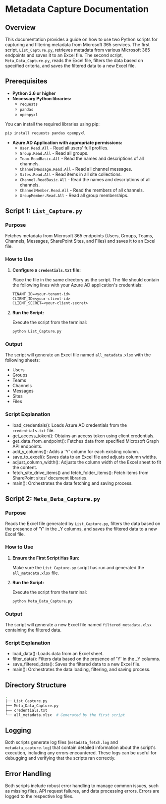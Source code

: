 # Metadata Capture Documentation

## Overview
This documentation provides a guide on how to use two Python scripts for capturing and filtering metadata from Microsoft 365 services. The first script, `List_Capture.py`, retrieves metadata from various Microsoft 365 endpoints and saves it to an Excel file. The second script, `Meta_Data_Capture.py`, reads the Excel file, filters the data based on specified criteria, and saves the filtered data to a new Excel file.

## Prerequisites
- **Python 3.6 or higher**
- **Necessary Python libraries:**
  - `requests`
  - `pandas`
  - `openpyxl`

You can install the required libraries using pip:

```sh
pip install requests pandas openpyxl
```

- **Azure AD Application with appropriate permissions:**
  - `User.Read.All` - Read all users' full profiles.
  - `Group.Read.All` - Read all groups.
  - `Team.ReadBasic.All` - Read the names and descriptions of all channels.
  - `ChannelMessage.Read.All` - Read all channel messages.
  - `Sites.Read.All` - Read items in all site collections.
  - `Channel.ReadBasic.All` - Read the names and descriptions of all channels.
  - `ChannelMember.Read.All` - Read the members of all channels.
  - `GroupMember.Read.All` - Read all group memberships.

## Script 1: `List_Capture.py`

### Purpose
Fetches metadata from Microsoft 365 endpoints (Users, Groups, Teams, Channels, Messages, SharePoint Sites, and Files) and saves it to an Excel file.

### How to Use

1. **Configure a `credentials.txt` file:**

   Place the file in the same directory as the script. The file should contain the following lines with your Azure AD application's credentials:
   
   ```credentials.txt
   TENANT_ID=<your-tenant-id>
   CLIENT_ID=<your-client-id>
   CLIENT_SECRET=<your-client-secret>
   ```

3. **Run the Script:**

   Execute the script from the terminal:

   ```sh
   python List_Capture.py
   ```

### Output
The script will generate an Excel file named `all_metadata.xlsx` with the following sheets:
- Users
- Groups
- Teams
- Channels
- Messages
- Sites
- Files

### Script Explanation
- load_credentials(): Loads Azure AD credentials from the `credentials.txt` file.
- get_access_token(): Obtains an access token using client credentials.
- get_data_from_endpoint(): Fetches data from specified Microsoft Graph API endpoints.
- add_y_columns(): Adds a 'Y' column for each existing column.
- save_to_excel(): Saves data to an Excel file and adjusts column widths.
- adjust_column_width(): Adjusts the column width of the Excel sheet to fit the content.
- fetch_site_drive_items() and fetch_folder_items(): Fetch items from SharePoint sites' document libraries.
- main(): Orchestrates the data fetching and saving process.

## Script 2: `Meta_Data_Capture.py`

### Purpose
Reads the Excel file generated by `List_Capture.py`, filters the data based on the presence of 'Y' in the _Y columns, and saves the filtered data to a new Excel file.

### How to Use

1. **Ensure the First Script Has Run:**

   Make sure the `List_Capture.py` script has run and generated the `all_metadata.xlsx` file.

2. **Run the Script:**

   Execute the script from the terminal:

   ```sh
   python Meta_Data_Capture.py
   ```

### Output
The script will generate a new Excel file named `filtered_metadata.xlsx` containing the filtered data.

### Script Explanation
- load_data(): Loads data from an Excel sheet.
- filter_data(): Filters data based on the presence of 'Y' in the _Y columns.
- save_filtered_data(): Saves the filtered data to a new Excel file.
- main(): Orchestrates the data loading, filtering, and saving process.

## Directory Structure

```bash
.
├── List_Capture.py
├── Meta_Data_Capture.py
├── credentials.txt
└── all_metadata.xlsx  # Generated by the first script
```

## Logging
Both scripts generate log files (`metadata_fetch.log` and `metadata_capture.log`) that contain detailed information about the script's execution, including any errors encountered. These logs can be useful for debugging and verifying that the scripts ran correctly.

## Error Handling
Both scripts include robust error handling to manage common issues, such as missing files, API request failures, and data processing errors. Errors are logged to the respective log files.

